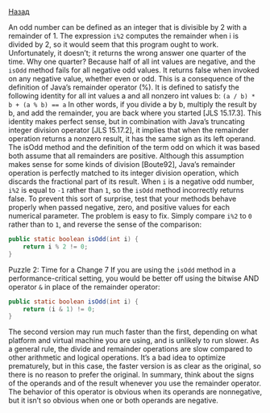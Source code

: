 [Назад](https://github.com/YaroslavMizgirev/JavaPuzzlers/blob/main/Puzzle1-Oddity/README.md)

An odd number can be defined as an integer that is divisible by 2 with a remainder of 1.
The expression ```i%2``` computes the remainder when i is divided by 2, so it would seem that this program ought to work.
Unfortunately, it doesn’t; it returns the wrong answer one quarter of the time.
Why one quarter?
Because half of all int values are negative, and the ```isOdd``` method fails for all negative odd values.
It returns false when invoked on any negative value, whether even or odd.
This is a consequence of the definition of Java’s remainder operator (%).
It is defined to satisfy the following identity for all int values a and all nonzero int values b:
```(a / b) * b + (a % b) == a```
In other words, if you divide a by b, multiply the result by b, and add the remainder, you are back where you started [JLS 15.17.3].
This identity makes perfect sense, but in combination with Java’s truncating integer division operator [JLS 15.17.2], it implies that when the remainder operation returns a nonzero result, it has the same sign as its left operand.
The isOdd method and the definition of the term odd on which it was based both assume that all remainders are positive.
Although this assumption makes sense for some kinds of division [Boute92], Java’s remainder operation is perfectly matched to its integer division operation, which discards the fractional part of its result.
When ```i``` is a negative odd number, ```i%2``` is equal to ```-1``` rather than ```1```, so the ```isOdd``` method incorrectly returns false.
To prevent this sort of surprise, test that your methods behave properly when passed negative, zero, and positive values for each numerical parameter.
The problem is easy to fix. Simply compare ```i%2``` to ```0``` rather than to ```1```, and reverse the sense of the comparison:

```java
public static boolean isOdd(int i) {
    return i % 2 != 0;
}
```

Puzzle 2: Time for a Change 7
If you are using the ```isOdd``` method in a performance-critical setting, you would be better off using the bitwise AND operator ```&``` in place of the remainder operator:

```java
public static boolean isOdd(int i) {
    return (i & 1) != 0;
}
```

The second version may run much faster than the first, depending on what platform and virtual machine you are using, and is unlikely to run slower.
As a general rule, the divide and remainder operations are slow compared to other arithmetic and logical operations.
It’s a bad idea to optimize prematurely, but in this case, the faster version is as clear as the original, so there is no reason to prefer the original.
In summary, think about the signs of the operands and of the result whenever you use the remainder operator.
The behavior of this operator is obvious when its operands are nonnegative, but it isn’t so obvious when one or both operands are negative.
